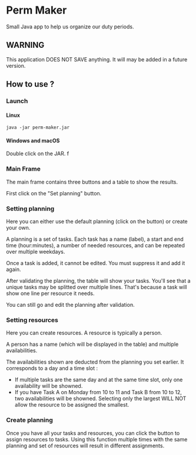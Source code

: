 # Perm Maker
Small Java app to help us organize our duty periods.

## WARNING
This application DOES NOT SAVE anything. It will may be added in a future version.

## How to use ?
### Launch
#### Linux
```
java -jar perm-maker.jar
```
#### Windows and macOS
Double click on the JAR.
f
### Main Frame
The main frame contains three buttons and a table to show the results.

First click on the "Set planning" button.

### Setting planning
Here you can either use the default planning (click on the button) or create your own.

A planning is a set of tasks. Each task has a name (label), a start and end time (hour:minutes), a number of needed resources, and can be repeated over multiple weekdays.

Once a task is added, it cannot be edited. You must suppress it and add it again.

After validating the planning, the table will show your tasks. You'll see that a unique tasks may be splitted over multiple lines. That's because a task will show one line per resource it needs.

You can still go and edit the planning after validation.

### Setting resources
Here you can create resources. A resource is typically a person.

A person has a name (which will be displayed in the table) and multiple availabilities.

The availabilities shown are deducted from the planning you set earlier. It corresponds to a day and a time slot :

- If multiple tasks are the same day and at the same time slot, only one availability will be showned.
- If you have Task A on Monday from 10 to 11 and Task B from 10 to 12, two availabilities will be showned. Selecting only the largest WILL NOT allow the resource to be assigned the smallest.

### Create planning
Once you have all your tasks and resources, you can click the button to assign resources to tasks. Using this function multiple times with the same planning and set of resources will result in different assignments.

